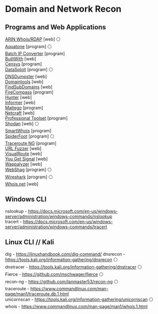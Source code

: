 

# Domain and Network Recon

## Programs and Web Applications

[ARIN Whois/RDAP](https://arin.net/about/welcom/region) [web] :white_circle:  
[Aquatone](https://github.com/michenriksen/aquatone) [program] :white_circle:   
[Batch IP Converter](http://sabsoft.com) [program]  
[BuiltWith](https://builtwith.com) [web]  
[Censys](https://censys.io) [program]  
[DataSploit](https://github.com/DataSploit/datasploit) [program] :white_circle:  
[DNSDumpster](https://dnsdumpster.com) [web]  
[Domaintools](https://whois.domaintools.com) [web]    
[FindSubDomains](https://findsubdomains.com) [web]  
[FireCompass](https://firecompass.com) [program]  
[Hunter](https://hunter.io) [web]  
[Informer](https://website.informer.com/) [web]  
[Maltego](https://maltego.com) [program]  
[Netcraft](https://netcraft.com) [web]  
[Professional Toolset](https://network-tools.com) [program]  
[Shodan](https://shodan.io) [web] :white_circle:  
[SmartWhois](https://tamos.com) [program]  
[SpiderFoot](https://www.spiderfoot.net/) [program] :white_circle:  
[Traceroute NG](https://solarwinds.com) [program]  
[URL Fuzzer](https://pentest-tools.com) [web]  
[VisualRoute](http://www.visualroute.com) [web]  
[You Get Signal](https://yougetsignal.com) [web]  
[Wappalyzer](https://www.wappalyzer.com) [web]  
[WebShag](https://github.com/wereallfeds/webshag) [program] :white_circle:  
[Wireshark](https://wireshark.org) [program] :white_circle:  
[Whois.net](https://whois.net) [web]  


## Windows CLI

nslookup - https://docs.microsoft.com/en-us/windows-server/administration/windows-commands/nslookup   
tracert - https://docs.microsoft.com/en-us/windows-server/administration/windows-commands/tracert  


## Linux CLI // Kali

dig - https://linuxhandbook.com/dig-command/
dnsrecon - https://tools.kali.org/information-gathering/dnsrecon :white_circle:  
dnstracer - https://tools.kali.org/information-gathering/dnstracer :white_circle:  
Fierce - https://github.com/mschwager/fierce :white_circle:  
recon-ng - https://github.com/lanmaster53/recon-ng :white_circle:  
traceroute - https://www.commandlinux.com/man-page/man1/traceroute.db.1.html  
unicornscan - https://tools.kali.org/information-gathering/unicornscan :white_circle:   
whois - https://www.commandlinux.com/man-page/man1/whois.1.html
